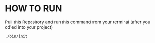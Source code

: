 # HOW TO RUN

Pull this Repository and run this command from your terminal (after you cd'ed into your project)

    ./bin/init
